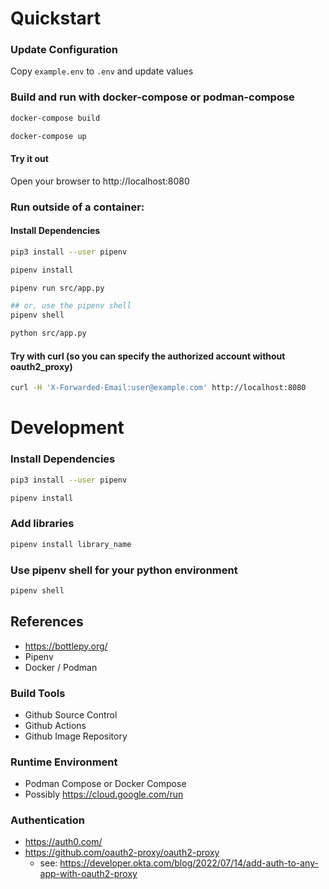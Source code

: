 # Quickstart

### Update Configuration
Copy `example.env` to `.env` and update values

### Build and run with docker-compose or podman-compose
```bash
docker-compose build

docker-compose up
```
#### Try it out
Open your browser to http://localhost:8080

### Run outside of a container:

#### Install Dependencies
```bash
pip3 install --user pipenv

pipenv install
```

```bash
pipenv run src/app.py

## or, use the pipenv shell
pipenv shell

python src/app.py
```

#### Try with curl (so you can specify the authorized account without oauth2_proxy)
```bash
curl -H 'X-Forwarded-Email:user@example.com' http://localhost:8080
```

# Development

### Install Dependencies
```bash
pip3 install --user pipenv

pipenv install
```
### Add libraries
```bash
pipenv install library_name
```
### Use pipenv shell for your python environment
```bash
pipenv shell
```

## References

* https://bottlepy.org/
* Pipenv
* Docker / Podman

### Build Tools
* Github Source Control
* Github Actions
* Github Image Repository

### Runtime Environment
* Podman Compose or Docker Compose
* Possibly https://cloud.google.com/run

### Authentication
* https://auth0.com/
* https://github.com/oauth2-proxy/oauth2-proxy
  * see: https://developer.okta.com/blog/2022/07/14/add-auth-to-any-app-with-oauth2-proxy

